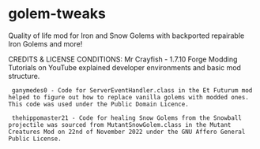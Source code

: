 # golem-tweaks
Quality of life mod for Iron and Snow Golems with backported repairable Iron Golems and more!

	
CREDITS & LICENSE CONDITIONS:
     Mr Crayfish - 1.7.10 Forge Modding Tutorials on YouTube explained developer environments and basic mod structure.

     ganymedes0 - Code for ServerEventHandler.class in the Et Futurum mod helped to figure out how to replace vanilla golems with modded ones. This code was used under the Public Domain Licence.

     thehippomaster21 - Code for healing Snow Golems from the Snowball projectile was sourced from MutantSnowGolem.class in the Mutant Creatures Mod on 22nd of November 2022 under the GNU Affero General Public License.
